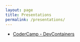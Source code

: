 ```yaml
---
layout: page
title: Presentations
permalink: /presentations/
---
```


- [CoderCamp - DevContainers](/presentations/codercamp)